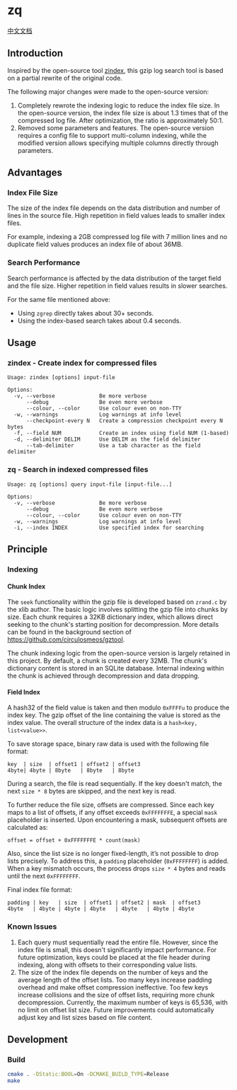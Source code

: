 # zq
[中文文档](README_cn.md)

## Introduction
Inspired by the open-source tool [zindex](https://github.com/mattgodbolt/zindex), this gzip log search tool is based on a partial rewrite of the original code.

The following major changes were made to the open-source version:
1. Completely rewrote the indexing logic to reduce the index file size. In the open-source version, the index file size is about 1.3 times that of the compressed log file. After optimization, the ratio is approximately 50:1.
2. Removed some parameters and features. The open-source version requires a config file to support multi-column indexing, while the modified version allows specifying multiple columns directly through parameters.

## Advantages

### Index File Size
The size of the index file depends on the data distribution and number of lines in the source file. High repetition in field values leads to smaller index files.

For example, indexing a 2GB compressed log file with 7 million lines and no duplicate field values produces an index file of about 36MB.

### Search Performance
Search performance is affected by the data distribution of the target field and the file size. Higher repetition in field values results in slower searches.

For the same file mentioned above:
- Using `zgrep` directly takes about 30+ seconds.
- Using the index-based search takes about 0.4 seconds.

## Usage

### zindex - Create index for compressed files
```
Usage: zindex [options] input-file

Options:
  -v, --verbose              Be more verbose
      --debug                Be even more verbose
      --colour, --color      Use colour even on non-TTY
  -w, --warnings             Log warnings at info level
      --checkpoint-every N   Create a compression checkpoint every N bytes
  -f, --field NUM            Create an index using field NUM (1-based)
  -d, --delimiter DELIM      Use DELIM as the field delimiter
      --tab-delimiter        Use a tab character as the field delimiter
```

### zq - Search in indexed compressed files
```
Usage: zq [options] query input-file [input-file...]

Options:
  -v, --verbose              Be more verbose
      --debug                Be even more verbose
      --colour, --color      Use colour even on non-TTY
  -w, --warnings             Log warnings at info level
  -i, --index INDEX          Use specified index for searching
```

## Principle

### Indexing

#### Chunk Index
The `seek` functionality within the gzip file is developed based on `zrand.c` by the xlib author. The basic logic involves splitting the gzip file into chunks by size. Each chunk requires a 32KB dictionary index, which allows direct seeking to the chunk's starting position for decompression. More details can be found in the background section of https://github.com/circulosmeos/gztool.

The chunk indexing logic from the open-source version is largely retained in this project. By default, a chunk is created every 32MB. The chunk's dictionary content is stored in an SQLite database. Internal indexing within the chunk is achieved through decompression and data dropping.

#### Field Index
A hash32 of the field value is taken and then modulo `0xFFFFu` to produce the index key. The gzip offset of the line containing the value is stored as the index value. The overall structure of the index data is a `hash<key, list<value>>`.

To save storage space, binary raw data is used with the following file format:
```
key  | size  | offset1 | offset2 | offset3
4byte| 4byte | 8byte   | 8byte   | 8byte
```

During a search, the file is read sequentially. If the key doesn't match, the next `size * 8` bytes are skipped, and the next key is read.

To further reduce the file size, offsets are compressed. Since each key maps to a list of offsets, if any offset exceeds `0xFFFFFFFE`, a special `mask` placeholder is inserted. Upon encountering a mask, subsequent offsets are calculated as:
```
offset = offset + 0xFFFFFFFE * count(mask)
```

Also, since the list size is no longer fixed-length, it’s not possible to drop lists precisely. To address this, a `padding` placeholder (`0xFFFFFFFF`) is added. When a key mismatch occurs, the process drops `size * 4` bytes and reads until the next `0xFFFFFFFF`.

Final index file format:
```
padding | key   | size  | offset1 | offset2 | mask  | offset3
4byte   | 4byte | 4byte | 4byte   | 4byte   | 4byte | 4byte
```

### Known Issues
1. Each query must sequentially read the entire file. However, since the index file is small, this doesn't significantly impact performance. For future optimization, keys could be placed at the file header during indexing, along with offsets to their corresponding value lists.
2. The size of the index file depends on the number of keys and the average length of the offset lists. Too many keys increase padding overhead and make offset compression ineffective. Too few keys increase collisions and the size of offset lists, requiring more chunk decompression. Currently, the maximum number of keys is 65,536, with no limit on offset list size. Future improvements could automatically adjust key and list sizes based on file content.


## Development
### Build
```bash
cmake . -DStatic:BOOL=On -DCMAKE_BUILD_TYPE=Release
make
```

